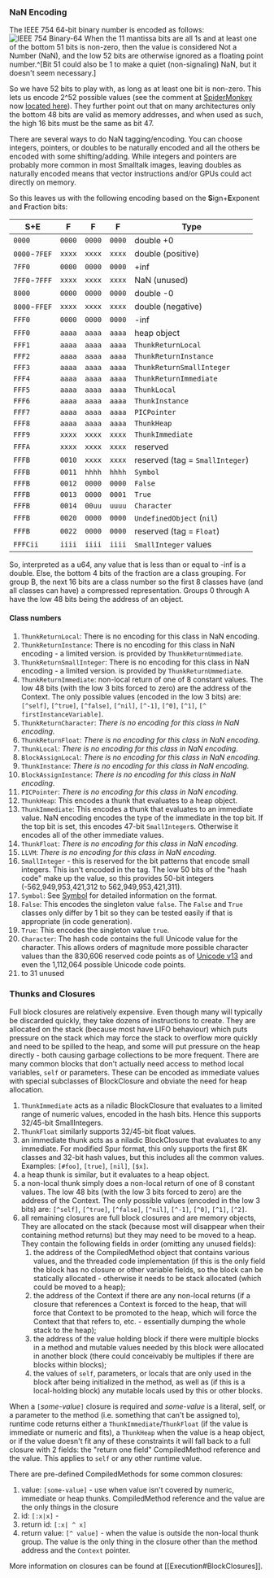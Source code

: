 ### NaN Encoding
The IEEE 754 64-bit binary number is encoded as follows:
	![IEEE 754 Binary-64](images/Pasted%20image%2020210311212924.png)
When the 11 mantissa bits are all 1s and at least one of the bottom 51 bits is non-zero, then the value is considered Not a Number (NaN), and the low 52 bits are otherwise ignored as a floating point number.^[Bit 51 could also be 1 to make a quiet (non-signaling) NaN, but it doesn't seem necessary.]

So we have 52 bits to play with, as long as at least one bit is non-zero. This lets us encode 2^52 possible values (see the comment at [SpiderMonkey](https://github.com/ricardoquesada/Spidermonkey/blob/4a75ea2543408bd1b2c515aa95901523eeef7858/js/src/gdb/mozilla/jsval.py) now [located here](https://spidermonkey.dev/)). They further point out that on many architectures only the bottom 48 bits are valid as memory addresses, and when used as such, the high 16 bits must be the same as bit 47.

There are several ways to do NaN tagging/encoding. You can choose integers, pointers, or doubles to be naturally encoded and all the others be encoded with some shifting/adding. While integers and pointers are probably more common in most Smalltalk images, leaving doubles as naturally encoded means that vector instructions and/or GPUs could act directly on memory.

So this leaves us with the following encoding based on the **S**ign+**E**xponent and **F**raction bits:

| S+E           | F      | F      | F      | Type                            |
| ------------- | ------ | ------ | ------ | ------------------------------- |
| `0000`        | `0000` | `0000` | `0000` | double  +0                      |
| `0000`-`7FEF` | `xxxx` | `xxxx` | `xxxx` | double (positive)               |
| `7FF0`        | `0000` | `0000` | `0000` | +inf                            |
| `7FF0`-`7FFF` | `xxxx` | `xxxx` | `xxxx` | NaN (unused)                    |
| `8000`        | `0000` | `0000` | `0000` | double     -0                   |
| `8000`-`FFEF` | `xxxx` | `xxxx` | `xxxx` | double (negative)               |
| `FFF0`        | `0000` | `0000` | `0000` | -inf                            |
| `FFF0`        | `aaaa` | `aaaa` | `aaaa` | heap object                     |
| `FFF1`        | `aaaa` | `aaaa` | `aaaa` | `ThunkReturnLocal`              |
| `FFF2`        | `aaaa` | `aaaa` | `aaaa` | `ThunkReturnInstance`           |
| `FFF3`        | `aaaa` | `aaaa` | `aaaa` | `ThunkReturnSmallInteger`       |
| `FFF4`        | `aaaa` | `aaaa` | `aaaa` | `ThunkReturnImmediate`          |
| `FFF5`        | `aaaa` | `aaaa` | `aaaa` | `ThunkLocal`                    |
| `FFF6`        | `aaaa` | `aaaa` | `aaaa` | `ThunkInstance`                 |
| `FFF7`        | `aaaa` | `aaaa` | `aaaa` | `PICPointer`                    |
| `FFF8`        | `aaaa` | `aaaa` | `aaaa` | `ThunkHeap`                     |
| `FFF9`        | `xxxx` | `xxxx` | `xxxx` | `ThunkImmediate`                |
| `FFFA`        | `xxxx` | `xxxx` | `xxxx` | reserved                        |
| `FFFB`        | `0010` | `xxxx` | `xxxx` | reserved (tag = `SmallInteger`) |
| `FFFB`        | `0011` | `hhhh` | `hhhh` | `Symbol`                        |
| `FFFB`        | `0012` | `0000` | `0000` | `False`                         |
| `FFFB`        | `0013` | `0000` | `0001` | `True`                          |
| `FFFB`        | `0014` | `00uu` | `uuuu` | `Character`                     |
| `FFFB`        | `0020` | `0000` | `0000` | `UndefinedObject` (`nil`)       |
| `FFFB`        | `0022` | `0000` | `0000` | reserved (tag = `Float`)        |
| `FFFCii`      | `iiii` | `iiii` | `iiii` | `SmallInteger` values           |

So, interpreted as a u64, any value that is less than or equal to -inf is a double. Else, the bottom 4 bits of the fraction are a class grouping. For group B, the next 16 bits are a class number so the first 8 classes have (and all classes can have) a compressed representation. 
Groups 0 through A have the low 48 bits being the address of an object.

#### Class numbers
1. `ThunkReturnLocal`: There is no encoding for this class in NaN encoding.
2. `ThunkReturnInstance`: There is no encoding for this class in NaN encoding - a limited version. is provided by `ThunkReturnUmmediate`.
3.  `ThunkReturnSmallInteger`: There is no encoding for this class in NaN encoding - a limited version. is provided by `ThunkReturnUmmediate`.
4. `ThunkReturnImmediate`: non-local return of one of 8 constant values. The low 48 bits (with the low 3 bits forced to zero) are the address of the Context. The only possible values (encoded in the low 3 bits) are: `[^self]`, `[^true]`, `[^false]`, `[^nil]`, `[^-1]`, `[^0]`, `[^1]`, `[^ firstInstanceVariable]`.
5. `ThunkReturnCharacter`: *There is no encoding for this class in NaN encoding.*
6. `ThunkReturnFloat`: *There is no encoding for this class in NaN encoding.*
7. `ThunkLocal`: *There is no encoding for this class in NaN encoding.*
8. `BlockAssignLocal`: *There is no encoding for this class in NaN encoding.*
9. `ThunkInstance`: *There is no encoding for this class in NaN encoding.*
10. `BlockAssignInstance`: *There is no encoding for this class in NaN encoding.*
11. `PICPointer`: *There is no encoding for this class in NaN encoding.*
12. `ThunkHeap`: This encodes a thunk that evaluates to a heap object.
13. `ThunkImmediate`: This encodes  a thunk that evaluates to an immediate value. NaN encoding encodes the type of the immediate in the top bit. If the top bit is set, this encodes 47-bit `SmallInteger`s. Otherwise it encodes all of the other immediate values.
14. `ThunkFloat`: *There is no encoding for this class in NaN encoding.*
15. `LLVM`: *There is no encoding for this class in NaN encoding.*
16.  `SmallInteger` - this is reserved for the bit patterns that encode small integers. This isn't encoded in the tag. The low 50 bits of the "hash code" make up the value, so this provides 50-bit integers (-562,949,953,421,312 to 562,949,953,421,311).
17. `Symbol`: See [Symbol](Symbol.md) for detailed information on the format.
18. `False`: This encodes the singleton value `false`. The `False` and `True` classes only differ by 1 bit so they can be tested easily if that is appropriate (in code generation).
19. `True`: This encodes the singleton value `true`.
20. `Character`: The hash code contains the full Unicode value for the character. This allows orders of magnitude more possible character values than the 830,606 reserved code points as of [Unicode v13](https://www.unicode.org/versions/stats/charcountv13_0.html) and even the 1,112,064 possible Unicode code points.
21. to 31 unused

### Thunks and Closures
Full block closures are relatively expensive. Even though many will typically be discarded quickly, they take dozens of instructions to create. They are allocated on the stack (because most have LIFO behaviour) which puts pressure on the stack which may force the stack to overflow more quickly and need to be spilled to the heap, and some will put pressure on the heap directly - both causing garbage collections to be more frequent. There are many common blocks that don't actually need access to method local variables, `self` or parameters. These can be encoded as immediate values with special subclasses of BlockClosure and obviate the need for heap allocation. 
1. `ThunkImmediate` acts as a niladic BlockClosure that evaluates to a limited range of numeric values, encoded in the hash bits. Hence this supports 32/45-bit SmallIntegers.
2. `ThunkFloat` similarly supports 32/45-bit float values.
3. an immediate thunk acts as a niladic BlockClosure that evaluates to any immediate. For modified Spur format, this only supports  the first 8K classes and 32-bit hash values, but this includes all the common values. Examples: `[#foo]`, `[true]`, `[nil]`, `[$x]`.
4. a heap thunk is similar, but it evaluates to a heap object.
5. a non-local thunk simply does a non-local return of one of 8 constant values. The low 48 bits (with the low 3 bits forced to zero) are the address of the Context. The only possible values (encoded in the low 3 bits) are: `[^self]`, `[^true]`, `[^false]`, `[^nil]`, `[^-1]`, `[^0]`, `[^1]`, `[^2]`.
6. all remaining closures are full block closures and are memory objects, They are allocated on the stack (because most will disappear when their containing method returns) but they may need to be moved to a heap. They contain the following fields in order (omitting any unused fields):
	1. the address of the CompiledMethod object that contains various values, and the threaded code implementation (if this is the only field the block has no closure or other variable fields, so the block can be statically allocated - otherwise it needs to be stack allocated (which could be moved to a heap);
	2. the address of the Context if there are any non-local returns (if a closure that references a Context is forced to the heap, that will force that Context to be promoted to the heap, which will force the Context that that refers to, etc. - essentially dumping the whole stack to the heap);
	3. the address of the value holding block if there were multiple blocks in a method and mutable values needed by this block were allocated in another block (there could conceivably be multiples if there are blocks within blocks);
	4. the values of `self`, parameters, or locals that are only used in the block after being initialized in the method, as well as (if this is a local-holding block) any mutable locals used by this or other blocks.

When a `[`*some-value*`]` closure is required and *some-value* is a literal, self, or a parameter to the method (i.e. something that can't be assigned to), runtime code returns either a `ThunkImmediate`/`ThunkFloat` (if the value is immediate or numeric and fits), a `ThunkHeap` when the value is a heap object, or if the value doesn't fit any of these constraints it will fall back to a full closure with 2 fields: the "return one field" CompiledMethod reference and the value. This applies to `self` or any other runtime value.

There are pre-defined CompiledMethods for some common closures:
1. value:  `[some-value]` - use when value isn't covered by numeric, immediate or heap thunks. CompiledMethod reference and the value are the only things in the closure 
2. id: `[:x|x]` - 
3. return id: `[:x| ^ x]`
4. return value: `[^ value]` - when the value is outside the non-local thunk group. The value is the only thing in the closure other than the method address and the `Context` pointer.

More information on closures can be found at [[Execution#BlockClosures]].
